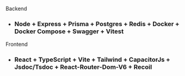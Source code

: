 Backend

- ### Node + Express + Prisma + Postgres + Redis + Docker + Docker Compose + Swagger + Vitest

Frontend

- ### React + TypeScript + Vite + Tailwind + CapacitorJs + Jsdoc/Tsdoc + React-Router-Dom-V6 + Recoil
